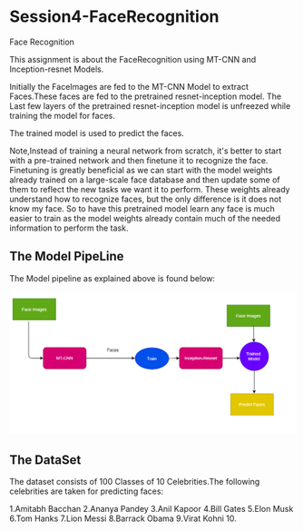 # Session4-FaceRecognition
Face Recognition

This assignment is about the FaceRecognition using MT-CNN and Inception-resnet Models.

Initially the FaceImages are fed to the MT-CNN Model to extract Faces.These faces are fed to the pretrained resnet-inception model.
The Last few layers of the pretrained resnet-inception model is unfreezed while training the model for faces.

The trained model is used to predict the faces.

Note,Instead of training a neural network from scratch, it's better to start with a pre-trained network and then finetune it to recognize the face. 
Finetuning is greatly beneficial as we can start with the model weights already trained on a large-scale face database and then update 
some of them to reflect the new tasks we want it to perform. 
These weights already understand how to recognize faces, but the only difference is it does not know my face. 
So to have this pretrained model learn any face is much easier to train as the model weights already contain much of the 
needed information to perform the task.


## The Model PipeLine

The Model pipeline as explained above is found below:


![](https://github.com/EVA4Phase2Work/Session4-FaceRecognition/blob/master/ModelPipeline.gif)


## The DataSet

The dataset consists of 100 Classes of  10 Celebrities.The following celebrities are taken for predicting faces:

1.Amitabh Bacchan
2.Ananya Pandey
3.Anil Kapoor
4.Bill Gates
5.Elon Musk
6.Tom Hanks
7.Lion Messi
8.Barrack Obama
9.Virat Kohni
10.


